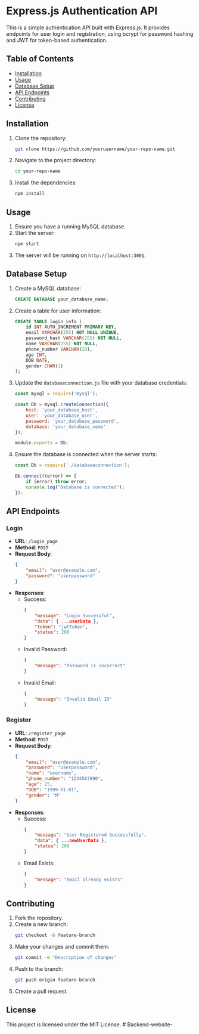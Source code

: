 # Express.js Authentication API

This is a simple authentication API built with Express.js. It provides endpoints for user login and registration, using bcrypt for password hashing and JWT for token-based authentication.

## Table of Contents
- [Installation](#installation)
- [Usage](#usage)
- [Database Setup](#database-setup)
- [API Endpoints](#api-endpoints)
- [Contributing](#contributing)
- [License](#license)

## Installation

1. Clone the repository:
    ```bash
    git clone https://github.com/yourusername/your-repo-name.git
    ```
2. Navigate to the project directory:
    ```bash
    cd your-repo-name
    ```
3. Install the dependencies:
    ```bash
    npm install
    ```

## Usage

1. Ensure you have a running MySQL database.
2. Start the server:
    ```bash
    npm start
    ```
3. The server will be running on `http://localhost:3001`.

## Database Setup

1. Create a MySQL database:
    ```sql
    CREATE DATABASE your_database_name;
    ```
2. Create a table for user information:
    ```sql
    CREATE TABLE login_info (
        id INT AUTO_INCREMENT PRIMARY KEY,
        email VARCHAR(255) NOT NULL UNIQUE,
        password_hash VARCHAR(255) NOT NULL,
        name VARCHAR(255) NOT NULL,
        phone_number VARCHAR(20),
        age INT,
        DOB DATE,
        gender CHAR(1)
    );
    ```
3. Update the `databaseconnection.js` file with your database credentials:
    ```javascript
    const mysql = require('mysql');

    const Db = mysql.createConnection({
        host: 'your_database_host',
        user: 'your_database_user',
        password: 'your_database_password',
        database: 'your_database_name'
    });

    module.exports = Db;
    ```
4. Ensure the database is connected when the server starts:
    ```javascript
    const Db = require('./databaseconnection');

    Db.connect((error) => {
        if (error) throw error;
        console.log("Database is connected");
    });
    ```

## API Endpoints

### Login

- **URL**: `/login_page`
- **Method**: `POST`
- **Request Body**:
    ```json
    {
        "email": "user@example.com",
        "password": "userpassword"
    }
    ```
- **Responses**:
    - Success: 
        ```json
        {
            "message": "Login Successful",
            "data": { ...userData },
            "token": "jwtToken",
            "status": 200
        }
        ```
    - Invalid Password:
        ```json
        {
            "message": "Password is incorrect"
        }
        ```
    - Invalid Email:
        ```json
        {
            "message": "Invalid Email ID"
        }
        ```

### Register

- **URL**: `/register_page`
- **Method**: `POST`
- **Request Body**:
    ```json
    {
        "email": "user@example.com",
        "password": "userpassword",
        "name": "username",
        "phone_number": "1234567890",
        "age": 25,
        "DOB": "1999-01-01",
        "gender": "M"
    }
    ```
- **Responses**:
    - Success:
        ```json
        {
            "message": "User Registered Successfully",
            "data": { ...newUserData },
            "status": 200
        }
        ```
    - Email Exists:
        ```json
        {
            "message": "Email already exists"
        }
        ```

## Contributing

1. Fork the repository.
2. Create a new branch:
    ```bash
    git checkout -b feature-branch
    ```
3. Make your changes and commit them:
    ```bash
    git commit -m "Description of changes"
    ```
4. Push to the branch:
    ```bash
    git push origin feature-branch
    ```
5. Create a pull request.

## License

This project is licensed under the MIT License.
#   B a c k e n d - w e b s i t e -  
 